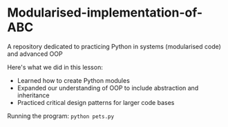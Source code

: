 # Modularised-implementation-of-ABC
A repository dedicated to practicing Python in systems (modularised code) and advanced OOP

Here's what we did in this lesson:

 - Learned how to create Python modules
 - Expanded our understanding of OOP to include abstraction and inheritance
 - Practiced critical design patterns for larger code bases
 
 Running the program: `python pets.py`
